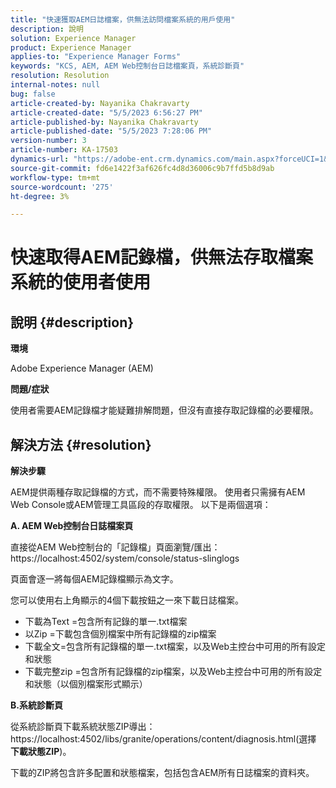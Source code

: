 ```yaml
---
title: "快速獲取AEM日誌檔案，供無法訪問檔案系統的用戶使用"
description: 說明
solution: Experience Manager
product: Experience Manager
applies-to: "Experience Manager Forms"
keywords: "KCS, AEM, AEM Web控制台日誌檔案頁，系統診斷頁"
resolution: Resolution
internal-notes: null
bug: false
article-created-by: Nayanika Chakravarty
article-created-date: "5/5/2023 6:56:27 PM"
article-published-by: Nayanika Chakravarty
article-published-date: "5/5/2023 7:28:06 PM"
version-number: 3
article-number: KA-17503
dynamics-url: "https://adobe-ent.crm.dynamics.com/main.aspx?forceUCI=1&pagetype=entityrecord&etn=knowledgearticle&id=de334588-76eb-ed11-a7c6-6045bd006704"
source-git-commit: fd6e1422f3af626fc4d8d36006c9b7ffd5b8d9ab
workflow-type: tm+mt
source-wordcount: '275'
ht-degree: 3%

---
```


# 快速取得AEM記錄檔，供無法存取檔案系統的使用者使用

## 說明 {#description}


<b>環境</b>

Adobe Experience Manager (AEM)

<b>問題/症狀</b>

使用者需要AEM記錄檔才能疑難排解問題，但沒有直接存取記錄檔的必要權限。


## 解決方法 {#resolution}


<b>解決步驟</b>

AEM提供兩種存取記錄檔的方式，而不需要特殊權限。 使用者只需擁有AEM Web Console或AEM管理工具區段的存取權限。 以下是兩個選項：

<b>A. AEM Web控制台日誌檔案頁</b>

直接從AEM Web控制台的「記錄檔」頁面瀏覽/匯出：https://localhost:4502/system/console/status-slinglogs

頁面會逐一將每個AEM記錄檔顯示為文字。

您可以使用右上角顯示的4個下載按鈕之一來下載日誌檔案。

- 下載為Text =包含所有記錄的單一.txt檔案
- 以Zip =下載包含個別檔案中所有記錄檔的zip檔案
- 下載全文=包含所有記錄檔的單一.txt檔案，以及Web主控台中可用的所有設定和狀態
- 下載完整zip =包含所有記錄檔的zip檔案，以及Web主控台中可用的所有設定和狀態（以個別檔案形式顯示）


<b>B.系統診斷頁</b>

從系統診斷頁下載系統狀態ZIP導出：https://localhost:4502/libs/granite/operations/content/diagnosis.html(選擇 <b>下載狀態ZIP</b>)。

下載的ZIP將包含許多配置和狀態檔案，包括包含AEM所有日誌檔案的資料夾。
